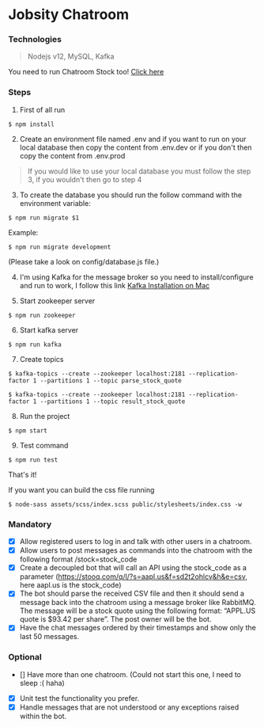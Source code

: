 # Jobsity Chatroom

### Technologies
> Nodejs v12, MySQL, Kafka

You need to run Chatroom Stock too!
[Click here](https://github.com/lucaslimafons/chatroom-stock)

### Steps

1. First of all run
```
$ npm install
```

2. Create an environment file named .env and if you want to run on your local database then copy the content from .env.dev or if you don't then copy the content from .env.prod
> If you would like to use your local database you must follow the step 3, if you wouldn't then go to step 4

3. To create the database you should run the follow command with the environment variable:
```
$ npm run migrate $1
```
Example:
```
$ npm run migrate development
```

(Please take a look on config/database.js file.)

4. I'm using Kafka for the message broker so you need to install/configure and run to work, I follow this link [Kafka Installation on Mac](https://medium.com/@Ankitthakur/apache-kafka-installation-on-mac-using-homebrew-a367cdefd273)

5. Start zookeeper server
```
$ npm run zookeeper
```

6. Start kafka server
```
$ npm run kafka
```

7. Create topics
```
$ kafka-topics --create --zookeeper localhost:2181 --replication-factor 1 --partitions 1 --topic parse_stock_quote

$ kafka-topics --create --zookeeper localhost:2181 --replication-factor 1 --partitions 1 --topic result_stock_quote
```

8. Run the project
```
$ npm start
```

9. Test command
```
$ npm run test
```

That's it!

If you want you can build the css file running
```
$ node-sass assets/scss/index.scss public/stylesheets/index.css -w
```

### Mandatory
- [x] Allow registered users to log in and talk with other users in a chatroom.
- [x] Allow users to post messages as commands into the chatroom with the following format
/stock=stock_code
- [x] Create a decoupled bot that will call an API using the stock_code as a parameter
(https://stooq.com/q/l/?s=aapl.us&f=sd2t2ohlcv&h&e=csv, here aapl.us is the
stock_code)
- [x] The bot should parse the received CSV file and then it should send a message back into
the chatroom using a message broker like RabbitMQ. The message will be a stock quote
using the following format: “APPL.US quote is $93.42 per share”. The post owner will be
the bot.
- [x] Have the chat messages ordered by their timestamps and show only the last 50
messages.

### Optional
- [] Have more than one chatroom. (Could not start this one, I need to sleep :( haha)
- [x] Unit test the functionality you prefer.
- [x] Handle messages that are not understood or any exceptions raised within the bot.
